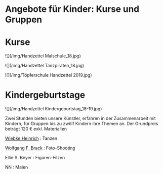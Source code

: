 # Angebote für Kinder: Kurse und Gruppen


# Kurse 

![](/img/Handzettel Malschule_18.jpg)

![](/img/Handzettel Tanzpiraten_18.jpg)

![](/img/Töpferschule Handzettel 2019.jpg)

# Kindergeburtstage

![](/img/Handzettel Kindergeburtstag_18-19.jpg)

Zwei Stunden bieten unsere Künstler, erfahren in der Zusammenarbeit mit
Kindern, für Gruppen bis zu zwölf Kindern ihre Themen an.
Der Grundpreis beträgt 120 € exkl. Materialien

[Wiebke Heinrich](http://www.juneejah.de)
:   Tanzen


[Wolfgang F. Brack](http://www.wfb-foto.de)
:   Foto-Shooting

Ellie S. Beyer
:   Figuren-Filzen

NN
:   Malen 

